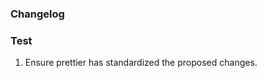 <!--
Provide a brief summary in a sentence or two of your changes.

Don't forget to:
- Add reviewers
- Assign yourself
- Add Labels
- Add a Project
- Add a Milestone
-->

### Changelog
<!--
Add a bulleted list of your changes in more detail including which issues this PR closes.
Examples:
- Added MyCoolComponent and closes #1
- Closes #2
- Updated terms
-->

### Test

1. Ensure prettier has standardized the proposed changes.
<!--
Please list any other relevant steps that your reviewer should do to test this PR.
Examples:

- Visit /my/cool/page and ensure it matches the Figma
- Ensure MyCoolButton works
  -->
